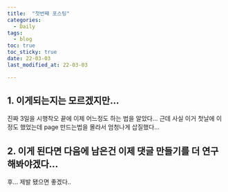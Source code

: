 ```yaml
---
title:  "첫번째 포스팅"
categories:
  - Daily
tags:
  - blog
toc: true
toc_sticky: true 
date: 22-03-03
last_modified_at: 22-03-03

---
```



## 1. 이게되는지는 모르겠지만...
진짜 3일을 시행착오 끝에 이제 어느정도 하는 법을 알았다...
근데 사실 이거 첫날에 이정도 했었는데 page 만드는법을 몰라서 엄청나게 삽질했다...

## 2. 이게 된다면 다음에 남은건 이제 댓글 만들기를 더 연구 해봐야겠다...
후... 제발 됐으면 좋겠다..
